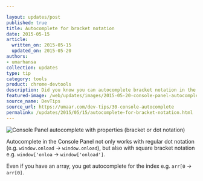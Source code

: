 ```yaml
---

layout: updates/post
published: true
title: Autocomplete for bracket notation
date: 2015-05-15
article:
  written_on: 2015-05-15
  updated_on: 2015-05-20
authors:
- umarhansa
collection: updates
type: tip
category: tools
product: chrome-devtools
description: Did you know you can autocomplete bracket notation in the Sources panel?
featured-image: /web/updates/images/2015-05-20-console-panel-autocomplete-with-properties-bracket-or-dot-notation/console-autocomplete.gif
source_name: DevTips
source_url: https://umaar.com/dev-tips/30-console-autocomplete
permalink: /updates/2015/05/15/autocomplete-for-bracket-notation.html
---
```

<img src="/web/updates/images/2015-05-20-console-panel-autocomplete-with-properties-bracket-or-dot-notation/console-autocomplete.gif" alt="Console Panel autocomplete with properties (bracket or dot notation)">

Autocomplete in the Console Panel not only works with regular dot notation (e.g. <code>window.onload</code> → <code>window.onload</code>), but also with square bracket notation e.g. <code>window['onloa</code> → <code>window['onload']</code>.

Even if you have an array, you get autocomplete for the index e.g. <code>arr[0</code> → <code>arr[0]</code>.